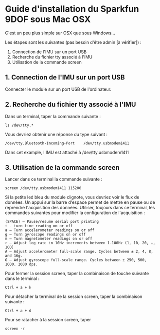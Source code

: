 # Guide d'installation du Sparkfun 9DOF sous Mac OSX

C'est un peu plus simple sur OSX que sous Windows...

Les étapes sont les suivantes (pas besoin d'être admin [à vérifier]) :

1. Connection de l'IMU sur un port USB
2. Recherche du fichier tty associé à l'IMU
3. Utilisation de la commande screen

## 1. Connection de l'IMU sur un port USB
Connecter le module sur un port USB de l'ordinateur.

## 2. Recherche du fichier tty associé à l'IMU
Dans un terminal, taper la commande suivante :

    ls /dev/tty.*
Vous devriez obtenir une réponse du type suivant :

    /dev/tty.Bluetooth-Incoming-Port	/dev/tty.usbmodem1411
Dans cet example, l'IMU est attaché à /dev/tty.usbmodem1411

## 3. Utilisation de la commande screen
Lancer dans ce terminal la commande suivante :

    screen /dev/tty.usbmodem1411 115200
Si la petite led bleu du module clignote, vous devriez voir le flux de données. Un appui sur la barre d'espace permet de mettre en pause ou de reprendre l'acquisition des données. Utiliser, toujours dans ce terminal, les commandes suivantes pour modifier la configuration de l'acquisition :

    (SPACE) – Pause/resume serial port printing
    t - turn time reading on or off
    a – Turn accelerometer readings on or off
    g – Turn gyroscope readings on or off
    m – Turn magnetometer readings on or off
    r – Adjust log rate in 10Hz increments between 1-100Hz (1, 10, 20, …, 100)
    A – Adjust accelerometer full-scale range. Cycles between ± 2, 4, 8, and 16g.
    G – Adjust gyroscope full-scale range. Cycles between ± 250, 500, 1000, 2000 dps.

Pour fermer la session screen, taper la combinaison de touche suivante dans le terminal :

    Ctrl + a + k
Pour détacher la terminal de la session screen, taper la combinaison suivante :

    Ctrl + a + d
Pour se ratacher à la session screen, taper

    screen -r

